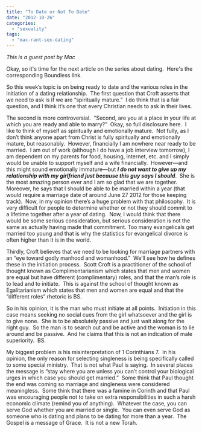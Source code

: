 ```yaml
---
title: "To Date or Not To Date"
date: "2012-10-26"
categories: 
  - "sexuality"
tags: 
  - "mac-rant-sex-dating"
---
```


_This is a guest post by Mac_

Okay, so it's time for the next article on the series about dating.  Here's the corresponding Boundless link.

So this week’s topic is on being ready to date and the various roles in the initiation of a dating relationship.  The first question that Croft asserts that we need to ask is if we are “spiritually mature.”  I do think that is a fair question, and I think it’s one that every Christian needs to ask in their lives.

<!--more-->

The second is more controversial.  “Second, are you at a place in your life at which you are ready and able to marry?”  Okay, so full disclosure here.  I like to think of myself as spiritually and emotionally mature.  Not fully, as I don’t think anyone apart from Christ is fully spiritually and emotionally mature, but reasonably.  However, financially I am nowhere near ready to be married.  I am out of work (although I do have a job interview tomorrow), I am dependent on my parents for food, housing, internet, etc. and I simply would be unable to support myself and a wife financially.  However—and this might sound emotionally immature—but **_I do not want to give up my relationship with my girlfriend just because this guy says I should_**.  She is the most amazing person ever and I am so glad that we are together.  Moreover, he says that I should be able to be married within a year (that would require a marriage date of around June 27 2012 for those keeping track).  Now, in my opinion there’s a huge problem with that philosophy.  It is very difficult for people to determine whether or not they should commit to a lifetime together after a year of dating.  Now, I would think that there would be some serious consideration, but serious consideration is not the same as actually having made that commitment. Too many evangelicals get married too young and that is why the statistics for evangelical divorce is often higher than it is in the world.

Thirdly, Croft believes that we need to be looking for marriage partners with an “eye toward godly manhood and womanhood.”  We’ll see how he defines these in the initiation process.  Scott Croft is a practitioner of the school of thought known as Complimentarianism which states that men and women are equal but have different (complimentary) roles, and that the man’s role is to lead and to initiate.  This is against the school of thought known as Egalitarianism which states that men and women are equal and that the “different roles” rhetoric is BS.

So in his opinion, it is the man who must initiate at all points.  Initiation in this case means seeking no social cues from the girl whatsoever and the girl is to give none.  She is to be absolutely passive and just wait along for the right guy.  So the man is to search out and be active and the woman is to lie around and be passive.  And he claims that this is not an indication of male superiority.  BS.

My biggest problem is his misinterpretation of 1 Corinthians 7.  In his opinion, the only reason for selecting singleness is being specifically called to some special ministry.  That is not what Paul is saying.  In several places the message is “stay where you are unless you can’t control your biological urges in which case you should get married.”  Some think that Paul thought the end was coming so marriage and singleness were considered meaningless.  Some think that there was a famine in Corinth and that Paul was encouraging people not to take on extra responsibilities in such a harsh economic climate (remind you of anything).  Whatever the case, you can serve God whether you are married or single.  You can even serve God as someone who is dating and plans to be dating for more than a year.  The Gospel is a message of Grace.  It is not a new Torah.
